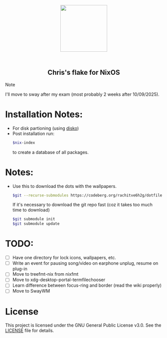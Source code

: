 <p align="center">
    <img src="./.codeberg/assets/nixos-logo.png" width="150px"/>
    <h2 align="center"><br>Chris's flake for NixOS<br></h2>
</p>

>[!NOTE]
>I'll move to sway after my exam (most probably 2 weeks after 10/09/2025).


# Installation Notes:

- For disk partioning (using [disko](https://github.com/nix-community/disko))
- Post installation run:
    ```bash
    $nix-index
    ```
    to create a database of all packages.

# Notes:

- Use this to download the dots with the wallpapers.
    ```bash
    $git --recurse-submodules https://codeberg.org/rachitve6h2g/dotfiles.git
    ```

    If it's necessary to download the git repo fast (coz it takes too much time to download)
    ```bash
    $git submodule init
    $git submodule update
    ```


# TODO:
- [ ] Have one directory for lock icons, wallpapers, etc.
- [ ] Write an event for pausing song/video on earphone unplug, resume on plug-in
- [ ] Move to treefmt-nix from nixfmt
- [ ] Move to xdg-desktop-portal-termfilechooser
- [ ] Learn difference between focus-ring and border (read the wiki properly)
- [ ] Move to SwayWM

# License

This project is licensed under the GNU General Public License v3.0.
See the [LICENSE](./LICENSE) file for details.
